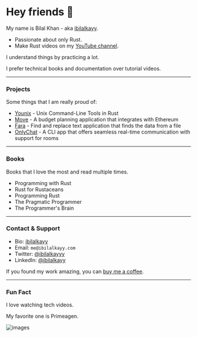 # Hey friends 👋

My name is Bilal Khan - aka [ibilalkayy](https://bio.link/ibilalkayy).

- Passionate about only Rust.
- Make Rust videos on my [YouTube channel](https://www.youtube.com/@coderoamer).

I understand things by practicing a lot.

I prefer technical books and documentation over tutorial videos.

---

### Projects

Some things that I am really proud of:

- [Younix](https://github.com/ibilalkayy/younix) - Unix Command-Line Tools in Rust
- [Move](https://github.com/ibilalkayy/move) - A budget planning application that integrates with Ethereum
- [Fara](https://github.com/ibilalkayy/fara) - Find and replace text application that finds the data from a file
- [OnlyChat](https://github.com/ibilalkayy/onlychat) - A CLI app that offers seamless real-time communication with support for rooms

---

### Books

Books that I love the most and read multiple times.

- Programming with Rust
- Rust for Rustaceans
- Programming Rust
- The Pragmatic Programmer
- The Programmer's Brain

---

### Contact & Support

- Bio: [ibilalkayy](https://bio.link/ibilalkayy)
- Email: `me@ibilalkayy.com`
- Twitter: [@ibilalkayyy](https://x.com/ibilalkayyy)
- LinkedIn: [@ibilalkayy](https://www.linkedin.com/in/ibilalkayy/)

If you found my work amazing, you can [buy me a coffee](https://buymeacoffee.com/ibilalkayy).

---

### Fun Fact

I love watching tech videos.

My favorite one is Primeagen.

![images](https://github.com/user-attachments/assets/07a0e2a2-574c-4086-ab45-c93e6dd3435f)

